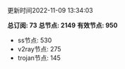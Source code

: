 更新时间2022-11-09 13:34:03

**总订阅: 73**
**总节点: 2149**
**有效节点: 950**
- ss节点: 530
- v2ray节点: 275
- trojan节点: 145
